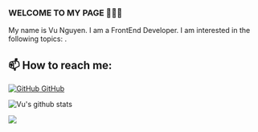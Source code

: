 ### WELCOME TO MY PAGE 👋👋👋
My name is Vu Nguyen. I am a FrontEnd Developer. I am interested in the following topics: .<br>
## 📫 How to reach me: 
[![GitHub](https://i.stack.imgur.com/tskMh.png) GitHub](https://github.com/uvipen/)

![Vu's github stats](https://github-readme-stats-git-masterrstaa-rickstaa.vercel.app/api?username=sigourney-dev&show_icons=true&theme=tokyonight&hide=contribs,prs,issues)

<a href="https://github.com/sigourney-dev/">
  <!-- Change the `github-readme-stats.anuraghazra1.vercel.app` to `github-readme-stats.vercel.app`  -->
  <img align="center" src="https://github-readme-stats.anuraghazra1.vercel.app/api/pin/?username=sigourney-dev&repo=QuickDraw&theme=radical" />
</a>
